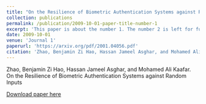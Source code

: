 ```yaml
---
title: "On the Resilience of Biometric Authentication Systems against Random Inputs"
collection: publications
permalink: /publication/2009-10-01-paper-title-number-1
excerpt: 'This paper is about the number 1. The number 2 is left for future work.'
date: 2009-10-01
venue: 'Journal 1'
paperurl: 'https://arxiv.org/pdf/2001.04056.pdf'
citation: 'Zhao, Benjamin Zi Hao, Hassan Jameel Asghar, and Mohamed Ali Kaafar (2020). &quot;On the Resilience of Biometric Authentication Systems against Random Inputs.&quot; <i>NDSS</i>.'
---
```

Zhao, Benjamin Zi Hao, Hassan Jameel Asghar, and Mohamed Ali Kaafar.
On the Resilience of Biometric Authentication Systems against Random Inputs

[Download paper here](https://arxiv.org/pdf/2001.04056.pdf)
